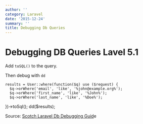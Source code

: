 ```yaml
---
author: ''
category: Laravel
date: '2015-12-24'
summary: ''
title: Debugging Db Queries
---
```

# Debugging DB Queries Lavel 5.1

Add `toSQL()` to the query.

Then debug with `dd`

    results = User::where(function($q) use ($request) {
      $q->orWhere('email', 'like', '%john@example.org%');
      $q->orWhere('first_name', 'like', '%John%');
      $q->orWhere('last_name', 'like', '%Doe%');
  })->toSql();
  dd($results);

Source: [Scotch Laravel Db Debugging Guid](https://scotch.io/tutorials/debugging-queries-in-laravel)e
